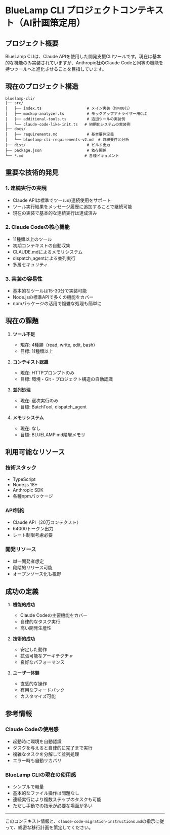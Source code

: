 # BlueLamp CLI プロジェクトコンテキスト（AI計画策定用）

## プロジェクト概要

BlueLamp CLIは、Claude APIを使用した開発支援CLIツールです。現在は基本的な機能のみ実装されていますが、Anthropic社のClaude Codeと同等の機能を持つツールへと進化させることを目指しています。

## 現在のプロジェクト構造

```
bluelamp-cli/
├── src/
│   ├── index.ts                    # メイン実装（約400行）
│   ├── mockup-analyzer.ts          # モックアップアナライザー用CLI
│   ├── additional-tools.ts         # 追加ツールの実装例
│   └── claude-code-like-init.ts   # 初期化システムの実装例
├── docs/
│   ├── requirements.md             # 基本要件定義
│   └── bluelamp-cli-requirements-v2.md  # 詳細要件と分析
├── dist/                           # ビルド出力
├── package.json                    # 依存関係
└── *.md                           # 各種ドキュメント
```

## 重要な技術的発見

### 1. 連続実行の実現
- Claude APIは標準でツールの連続使用をサポート
- ツール実行結果をメッセージ履歴に追加することで継続可能
- 現在の実装で基本的な連続実行は達成済み

### 2. Claude Codeの核心機能
- 11種類以上のツール
- 初期コンテキストの自動収集
- CLAUDE.mdによるメモリシステム
- dispatch_agentによる並列実行
- 多層セキュリティ

### 3. 実装の容易性
- 基本的なツールは15-30分で実装可能
- Node.jsの標準APIで多くの機能をカバー
- npmパッケージの活用で複雑な処理も簡単に

## 現在の課題

1. **ツール不足**
   - 現在: 4種類（read, write, edit, bash）
   - 目標: 11種類以上

2. **コンテキスト認識**
   - 現在: HTTPプロンプトのみ
   - 目標: 環境・Git・プロジェクト構造の自動認識

3. **並列処理**
   - 現在: 逐次実行のみ
   - 目標: BatchTool, dispatch_agent

4. **メモリシステム**
   - 現在: なし
   - 目標: BLUELAMP.md階層メモリ

## 利用可能なリソース

### 技術スタック
- TypeScript
- Node.js 18+
- Anthropic SDK
- 各種npmパッケージ

### API制約
- Claude API（20万コンテクスト）
- 64000トークン出力
- レート制限考慮必要

### 開発リソース
- 単一開発者想定
- 段階的リリース可能
- オープンソース化も視野

## 成功の定義

1. **機能的成功**
   - Claude Codeの主要機能をカバー
   - 自律的なタスク実行
   - 高い開発生産性

2. **技術的成功**
   - 安定した動作
   - 拡張可能なアーキテクチャ
   - 良好なパフォーマンス

3. **ユーザー体験**
   - 直感的な操作
   - 有用なフィードバック
   - カスタマイズ可能

## 参考情報

### Claude Codeの使用感
- 起動時に環境を自動認識
- タスクを与えると自律的に完了まで実行
- 複雑なタスクを分解して並列処理
- エラー時も自動リカバリ

### BlueLamp CLIの現在の使用感
- シンプルで軽量
- 基本的なファイル操作は問題なし
- 連続実行により複数ステップのタスクも可能
- ただし手動での指示が必要な場面が多い

---

このコンテキスト情報と、`claude-code-migration-instructions.md`の指示に従って、綿密な移行計画を策定してください。
